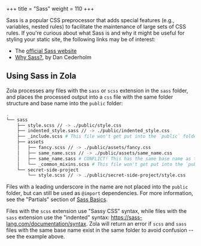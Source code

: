 +++
title = "Sass"
weight = 110
+++

Sass is a popular CSS preprocessor that adds special features (e.g., variables, nested rules) to facilitate the
maintenance of large sets of CSS rules. If you're curious about what Sass
is and why it might be useful for styling your static site, the following links
may be of interest:

* The [official Sass website](http://sass-lang.com/)
* [Why Sass?](https://alistapart.com/article/why-sass), by Dan Cederholm

## Using Sass in Zola

Zola processes any files with the `sass` or `scss` extension in the `sass`
folder, and places the processed output into a `css` file with the same folder
structure and base name into the `public` folder:

```bash
.
└── sass
    ├── style.scss // -> ./public/style.css
    ├── indented_style.sass // -> ./public/indented_style.css
    ├── _include.scss # This file won't get put into the `public` folder, but other files can @import it.
    ├── assets
    │   ├── fancy.scss // -> ./public/assets/fancy.css
    │   ├── same_name.scss // -> ./public/assets/same_name.css
    │   ├── same_name.sass # CONFLICT! This has the same base name as the file above, so Zola will return an error.
    │   └── _common_mixins.scss # This file won't get put into the `public` folder, but other files can @import it.
    └── secret-side-project
        └── style.scss // -> ./public/secret-side-project/style.css
```

Files with a leading underscore in the name are not placed into the `public`
folder, but can still be used as `@import` dependencies. For more information, see the "Partials" section of
[Sass Basics](https://sass-lang.com/guide).

Files with the `scss` extension use "Sassy CSS" syntax,
while files with the `sass` extension use the "indented" syntax: <https://sass-lang.com/documentation/syntax>.
Zola will return an error if `scss` and `sass` files with the same
base name exist in the same folder to avoid confusion -- see the example above.
